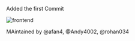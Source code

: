 Added the first Commit


![frontend](./Front-end.png)



MAintained by @afan4, @Andy4002, @rohan034
